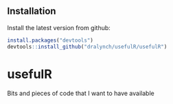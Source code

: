 
## Installation

Install the latest version from github:

```R
install.packages("devtools")
devtools::install_github("dralynch/usefulR/usefulR")
```


# usefulR
Bits and pieces of code that I want to have available
